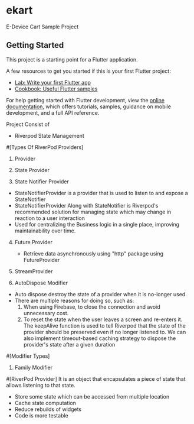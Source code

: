 # ekart

E-Device Cart Sample Project

## Getting Started

This project is a starting point for a Flutter application.

A few resources to get you started if this is your first Flutter project:

- [Lab: Write your first Flutter app](https://docs.flutter.dev/get-started/codelab)
- [Cookbook: Useful Flutter samples](https://docs.flutter.dev/cookbook)

For help getting started with Flutter development, view the
[online documentation](https://docs.flutter.dev/), which offers tutorials,
samples, guidance on mobile development, and a full API reference.



Project Consist of
- Riverpod State Management

#[Types Of RiverPod Providers]
1. Provider

2. State Provider

3. State Notifier Provider
 - StateNotifierProvider is a provider that is used to listen to and expose a StateNotifier
 - StateNotifierProvider Along with StateNotifier is Riverpod's recommended solution for managing state which may change in reaction to a user interaction
 - Used for centralizing the Business logic in a single place, improving maintainability over time.

4. Future Provider
   - Retrieve data asynchronously using "http" package using FutureProvider
   
5. StreamProvider

6. AutoDispose Modifier
 - Auto dispose destroy the state of a provider when it is no-longer used.
 - There are multiple reasons for doing so, such as:
   1. When using Firebase, to close the connection and avoid unnecessary cost.
   2. To reset the state when the user leaves a screen and re-enters it.
 The keepAlive function is used to tell Riverpod that the state of the provider should be preserved even if no longer listened to.
 We can also implement timeout-based caching strategy to dispose the provider's state after a given duration


#[Modifier Types]
1. Family Modifier

#[RiverPod Provider]
 It is an object that encapsulates a piece of state that allows listening to that state.
- Store some state which can be accessed from multiple location
- Cache state computation
- Reduce rebuilds of widgets
- Code is more testable